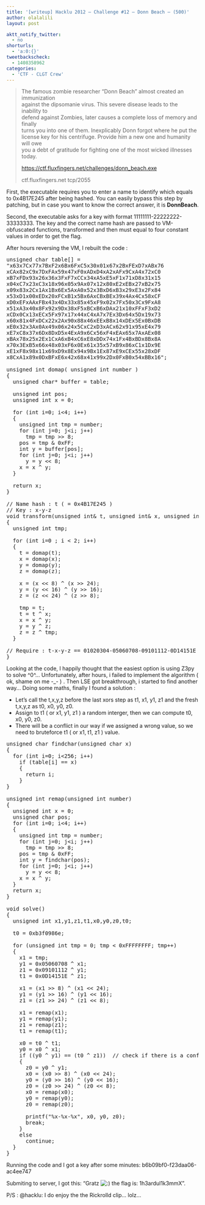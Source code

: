 ```yaml
---
title: '[writeup] Hacklu 2012 – Challenge #12 – Donn Beach – (500)'
author: olalalili
layout: post

aktt_notify_twitter:
  - no
shorturls:
  - 'a:0:{}'
tweetbackscheck:
  - 1408358962
categories:
  - 'CTF - CLGT Crew'
---
```

> The famous zombie researcher “Donn Beach” almost created an immunization  
> against the dipsomanie virus. This severe disease leads to the inability to  
> defend against Zombies, later causes a complete loss of memory and finally  
> turns you into one of them. Inexplicably Donn forgot where he put the  
> license key for his centrifuge. Provide him a new one and humanity will owe  
> you a debt of gratitude for fighting one of the most wicked illnesses  
> today.
> 
> https://ctf.fluxfingers.net/challenges/donn_beach.exe
> 
> ctf.fluxfingers.net tcp/2055

First, the executable requires you to enter a name to identify which equals to 0x4B17E245 after being hashed. You can easily bypass this step by patching, but in case you want to know the correct answer, it is **DonnBeach**.

Second, the executable asks for a key with format 11111111-22222222-33333333. The key and the correct name hash are passed to VM-obfuscated functions, transformed and then must equal to four constant values in order to get the flag.

After hours reversing the VM, I rebuilt the code :

<pre class="brush: plain; title: ; notranslate" title="">unsigned char table[] =
"x63x7Cx77x7BxF2x6Bx6FxC5x30x01x67x2BxFExD7xABx76
xCAx82xC9x7DxFAx59x47xF0xADxD4xA2xAFx9CxA4x72xC0
xB7xFDx93x26x36x3FxF7xCCx34xA5xE5xF1x71xD8x31x15
x04xC7x23xC3x18x96x05x9Ax07x12x80xE2xEBx27xB2x75
x09x83x2Cx1Ax1Bx6Ex5AxA0x52x3BxD6xB3x29xE3x2Fx84
x53xD1x00xEDx20xFCxB1x5Bx6AxCBxBEx39x4Ax4Cx58xCF
xD0xEFxAAxFBx43x4Dx33x85x45xF9x02x7Fx50x3Cx9FxA8
x51xA3x40x8Fx92x9Dx38xF5xBCxB6xDAx21x10xFFxF3xD2
xCDx0Cx13xECx5Fx97x17x44xC4xA7x7Ex3Dx64x5Dx19x73
x60x81x4FxDCx22x2Ax90x88x46xEExB8x14xDEx5Ex0BxDB
xE0x32x3Ax0Ax49x06x24x5CxC2xD3xACx62x91x95xE4x79
xE7xC8x37x6Dx8DxD5x4ExA9x6Cx56xF4xEAx65x7AxAEx08
xBAx78x25x2Ex1CxA6xB4xC6xE8xDDx74x1Fx4BxBDx8Bx8A
x70x3ExB5x66x48x03xF6x0Ex61x35x57xB9x86xC1x1Dx9E
xE1xF8x98x11x69xD9x8Ex94x9Bx1Ex87xE9xCEx55x28xDF
x8CxA1x89x0DxBFxE6x42x68x41x99x2Dx0FxB0x54xBBx16";

unsigned int domap( unsigned int number )
{
  unsigned char* buffer = table;

  unsigned int pos;
  unsigned int x = 0;

  for (int i=0; i&lt;4; i++)
  {
    unsigned int tmp = number;
    for (int j=0; j&lt;i; j++)
      tmp = tmp &gt;&gt; 8;
    pos = tmp & 0xFF;
    int y = buffer[pos];
    for (int j=0; j&lt;i; j++)
      y = y &lt;&lt; 8;
    x = x ^ y;
  }

  return x;
}

// Name hash : t ( = 0x4B17E245 )
// Key : x-y-z
void transform(unsigned int& t, unsigned int& x, unsigned int& y, unsigned int& z)
{
  unsigned int tmp;

  for (int i=0 ; i &lt; 2; i++)
  {
    t = domap(t);
    x = domap(x);
    y = domap(y);
    z = domap(z);

    x = (x &lt;&lt; 8) ^ (x &gt;&gt; 24);
    y = (y &lt;&lt; 16) ^ (y &gt;&gt; 16);
    z = (z &lt;&lt; 24) ^ (z &gt;&gt; 8);

    tmp = t;
    t = t ^ x;
    x = x ^ y;
    y = y ^ z;
    z = z ^ tmp;
  }

// Require : t-x-y-z == 01020304-05060708-09101112-0D14151E
}
</pre>

Looking at the code, I happily thought that the easiest option is using Z3py to solve ^0^&#8230; Unfortunately, after hours, i failed to implement the algorithm ( ok, shame on me -_- ) . Then LSE got breakthrough, i started to find another way&#8230; Doing some maths, finally I found a solution :  
- Let&#8217;s call the t,x,y,z before the last xors step as t1, x1, y1, z1 and the fresh t,x,y,z as t0, x0, y0, z0.  
- Assign to t1 ( or x1, y1, z1 ) a random interger, then we can compute t0, x0, y0, z0.  
- There will be a conflict in our way if we assigned a wrong value, so we need to bruteforce t1 ( or x1, t1, z1 ) value.

<pre class="brush: plain; title: ; notranslate" title="">unsigned char findchar(unsigned char x)
{
  for (int i=0; i&lt;256; i++)
    if (table[i] == x)
    {
      return i;
    }
}

unsigned int remap(unsigned int number)
{
  unsigned int x = 0;
  unsigned char pos;
  for (int i=0; i&lt;4; i++)
  {
    unsigned int tmp = number;
    for (int j=0; j&lt;i; j++)
      tmp = tmp &gt;&gt; 8;
    pos = tmp & 0xFF;
    int y = findchar(pos);
    for (int j=0; j&lt;i; j++)
      y = y &lt;&lt; 8;
    x = x ^ y;
  }
  return x;
}

void solve()
{
  unsigned int x1,y1,z1,t1,x0,y0,z0,t0;

  t0 = 0xb3f0986e;

  for (unsigned int tmp = 0; tmp &lt; 0xFFFFFFFF; tmp++)
  {
    x1 = tmp;
    y1 = 0x05060708 ^ x1;
    z1 = 0x09101112 ^ y1;
    t1 = 0x0D14151E ^ z1;

    x1 = (x1 &gt;&gt; 8) ^ (x1 &lt;&lt; 24);
    y1 = (y1 &gt;&gt; 16) ^ (y1 &lt;&lt; 16);
    z1 = (z1 &gt;&gt; 24) ^ (z1 &lt;&lt; 8);

    x1 = remap(x1);
    y1 = remap(y1);
    z1 = remap(z1);
    t1 = remap(t1);

    x0 = t0 ^ t1;
    y0 = x0 ^ x1;
    if ((y0 ^ y1) == (t0 ^ z1))  // check if there is a conflict
    {
      z0 = y0 ^ y1;
      x0 = (x0 &gt;&gt; 8) ^ (x0 &lt;&lt; 24);
      y0 = (y0 &gt;&gt; 16) ^ (y0 &lt;&lt; 16);
      z0 = (z0 &gt;&gt; 24) ^ (z0 &lt;&lt; 8);
      x0 = remap(x0);
      y0 = remap(y0);
      z0 = remap(z0);

      printf("%x-%x-%x", x0, y0, z0);
      break;
    }
    else
      continue;
  }
}
</pre>

Running the code and I got a key after some minutes: b6b09bf0-f23daa06-ac4ee747

Submiting to server, I got this: &#8220;Gratz <img src="http://vnsec-new.cloudapp.net/wp/wp-includes/images/smilies/icon_smile.gif" alt=":)" class="wp-smiley" /> the flag is: 1h3ardul1k3mmX&#8221;.

P/S : @hacklu: I do enjoy the the Rickrolld clip&#8230; lolz&#8230;
